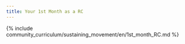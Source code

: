 ```yaml
---
title: Your 1st Month as a RC
---
```


{% include community_curriculum/sustaining_movement/en/1st_month_RC.md %}
